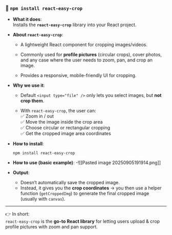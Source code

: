### 📌 `npm install react-easy-crop`

- **What it does**:  
    Installs the **`react-easy-crop`** library into your React project.
    
- **About `react-easy-crop`**:
    
    - A lightweight React component for cropping images/videos.
        
    - Commonly used for **profile pictures** (circular crops), cover photos, and any case where the user needs to zoom, pan, and crop an image.
        
    - Provides a responsive, mobile-friendly UI for cropping.
        
- **Why we use it**:
    
    - Default `<input type="file" />` only lets you select images, but **not crop them**.
        
    - With `react-easy-crop`, the user can:  
        ✅ Zoom in / out  
        ✅ Move the image inside the crop area  
        ✅ Choose circular or rectangular cropping  
        ✅ Get the cropped image area coordinates
        
- **How to install**:

    `npm install react-easy-crop`

- **How to use (basic example)**:
-![[Pasted image 20250905191914.png]]
- **Output**:
    
    - Doesn’t automatically save the cropped image.
    - Instead, it gives you the **crop coordinates** → you then use a helper function (`getCroppedImg`) to generate the final cropped image (usually with `canvas`).

---

👉 In short:  
`react-easy-crop` is the **go-to React library** for letting users upload & crop profile pictures with zoom and pan support.
